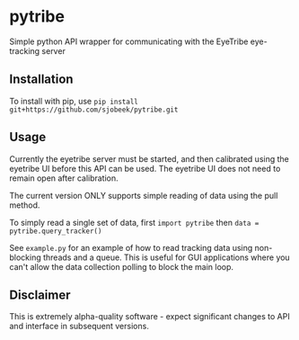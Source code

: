 pytribe
=======

Simple python API wrapper for communicating with the EyeTribe eye-tracking server



Installation
-----

To install with pip, use `pip install git+https://github.com/sjobeek/pytribe.git`




Usage
-----

Currently the eyetribe server must be started, and then calibrated using the eyetribe UI before this API can be used. The eyetribe UI does not need to remain open after calibration.

The current version ONLY supports simple reading of data using the pull method.

To simply read a single set of data, first `import pytribe` then `data = pytribe.query_tracker()`

See `example.py` for an example of how to read tracking data using non-blocking threads and a queue. This is useful for GUI applications where you can't allow the data collection polling to block the main loop.



Disclaimer
-----
This is extremely alpha-quality software - expect significant changes to API and interface in subsequent versions.
